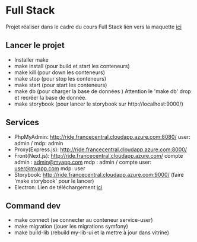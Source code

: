 # Full Stack
 Projet réaliser dans le cadre du cours Full Stack
 lien vers la maquette [ici](https://www.figma.com/file/g8RWbQyy4lqxbeOQBeYsV7/Gamos-2022---JoAzCo?node-id=13%3A1509&t=wbDbU1QxRzOHnQtg-0)

## Lancer le projet 
- Installer make
- make install (pour build et start les conteneurs)
- make kill (pour down les conteneurs)
- make stop (pour stop les conteneurs)
- make start (pour start les conteneurs)
- make db (pour charger la base de données )
Attention le 'make db' drop et recréer la base de donnée.
- make storybook (pour lancer le storybook sur http://localhost:9000/)

## Services
- PhpMyAdmin: http://ride.francecentral.cloudapp.azure.com:8080/ user: admin / mdp: admin
- Proxy(Express.js): http://ride.francecentral.cloudapp.azure.com:8000/
- Front(Next.js): http://ride.francecentral.cloudapp.azure.com/ compte admin : admin@myapp.com mdp : admin / compte user: user@myapp.com mdp: user 
- Storybook: http://ride.francecentral.cloudapp.azure.com:9000/ (faire 'make storybook' pour le lancer)
- Electron: Lien de téléchargement <a href="http://ride.francecentral.cloudapp.azure.com/setup/Ride%20Setup%204.6.0.exe" download>ici</a>

## Command dev
- make connect (se connecter au conteneur service-user)
- make migration (jouer les migrations symfony)
- make build-lib (rebuild my-lib-ui et la mettre à jour dans vitrine)
